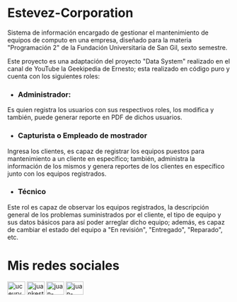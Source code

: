 # Estevez-Corporation
Sistema de información encargado de gestionar el mantenimiento de equipos de computo en una empresa, diseñado para la materia "Programación 2" de la Fundación Universitaria de San Gil, sexto semestre.

Este proyecto es una adaptación del proyecto "Data System" realizado en el canal de YouTube la Geekipedia de Ernesto; esta realizado en código puro y cuenta con los siguientes roles:
 * ### Administrador: 
Es quien registra los usuarios con sus respectivos roles, los modifica y también, puede generar reporte en PDF de dichos usuarios.
* ### Capturista o Empleado de mostrador
Ingresa los clientes, es capaz de registrar los equipos puestos para mantenimiento a un cliente en específico; también, administra la información de los mismos y genera reportes de los clientes en específico junto con los equipos registrados.
* ### Técnico
Este rol es capaz de observar los equipos registrados, la descripción general de los problemas suministrados por el cliente, el tipo de equipo y sus datos básicos para así poder arreglar dicho equipo; además, es capaz de cambiar el estado del equipo a "En revisión", "Entregado", "Reparado", etc.

# Mis redes sociales

 <a href="https://www.youtube.com/channel/UCEUrVWPMTrXIWzn5CwnjYhQ" target="blank"><img align="center" src="https://raw.githubusercontent.com/rahuldkjain/github-profile-readme-generator/master/src/images/icons/Social/youtube.svg" alt="uceurvwpmtrxiwzn5cwnjyhq" height="30" width="40" /></a> 
<a href="https://instagram.com/juankestevez" target="blank"><img align="center" src="https://raw.githubusercontent.com/rahuldkjain/github-profile-readme-generator/master/src/images/icons/Social/instagram.svg" alt="juankestevez" height="30" width="40" /></a>
 <a href="https://linkedin.com/in/juan-carlos-estevez-vargas-4abb8b14a/" target="blank"><img align="center" src="https://raw.githubusercontent.com/rahuldkjain/github-profile-readme-generator/master/src/images/icons/Social/linked-in-alt.svg" alt="juan-carlos-estevez-vargas-4abb8b14a/" height="30" width="40" /></a> 
 <a href="https://codepen.io/juan-carlos-estevez-vargas" target="blank"><img align="center" src="https://raw.githubusercontent.com/rahuldkjain/github-profile-readme-generator/master/src/images/icons/Social/codepen.svg" alt="juan-carlos-estevez-vargas" height="30" width="40" /></a>
